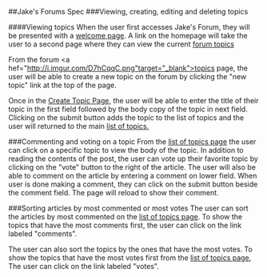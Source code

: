 ##Jake's Forums Spec
###Viewing, creating, editing and deleting topics

####Viewing topics
When the user first accesses Jake's Forum, they will be presented with a
<a href="http://i.imgur.com/2wCjEaN.png" target="_blank">welcome page</a>. A link on the homepage will take the user to a second page where they can view the current <a href="http://i.imgur.com/D7hCqqC.png" target="_blank">forum topics</a>

From the forum <a hef="http://i.imgur.com/D7hCqqC.png"target="_blank">topics page</a>, the user will be able to create a new topic on the forum by clicking the "new topic" link at the top of the page.

Once in the <a href="http://i.imgur.com/4bGhE15.png" target="_blank">Create Topic Page</a>, the user will be able to enter the title of their topic in the first field followed by the body copy of the topic in next field. Clicking on the submit button adds the topic to the list of topics and the user will returned to the main <a href="http://i.imgur.com/D7hCqqC.png" target="_blank"> list of topics.</a>

###Commenting and voting on a topic
From the <a href = "http://i.imgur.com/D7hCqqC.png" target="_blank">list of topics page</a> the user can click on a specific topic to view the body of the topic. In addition to reading the contents of the post, the user can vote up their favorite topic by clicking on the "vote" button to the right of the article. The user will also be able to comment on the article by entering a comment on lower field. When user is done making a comment, they can click on the submit button beside the comment field. The page will reload to show their comment.

###Sorting articles by most commented or most votes
The user can sort the articles by most commented on the <a href = "http://i.imgur.com/D7hCqqC.png" target="_blank">list of topics page</a>. To show the topics that have the most comments first, the user can click on the link labeled "comments".

The user can also sort the topics by the ones that have the most votes. To show the topics that have the most votes first from the <a href = "http://i.imgur.com/D7hCqqC.png" target="_blank">list of topics page</a>, The user can click on the link labeled "votes".
